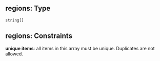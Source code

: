 ## regions: Type

`string[]`

## regions: Constraints

**unique items**: all items in this array must be unique. Duplicates are not allowed.
